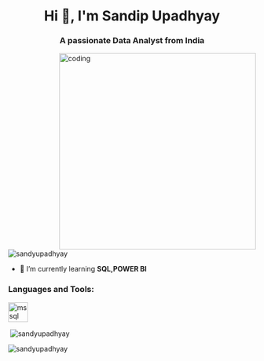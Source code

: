 <h1 align="center">Hi 👋, I'm Sandip Upadhyay</h1>
<h3 align="center">A passionate Data Analyst from India</h3>

<img align="right" alt="coding" width="400" src="https://miro.medium.com/max/1360/0*7Q3yvSIv_t0ioJ-Z.gif">

<p align="left"> <img src="https://komarev.com/ghpvc/?username=sandyupadhyay&label=Profile%20views&color=0e75b6&style=flat" alt="sandyupadhyay" /> </p>

- 🌱 I’m currently learning **SQL,POWER BI**


<p align="left">
</p>

<h3 align="left">Languages and Tools:</h3>
<p align="left"> <a href="https://www.microsoft.com/en-us/sql-server" target="_blank" rel="noreferrer"> <img src="https://www.svgrepo.com/show/303229/microsoft-sql-server-logo.svg" alt="mssql" width="40" height="40"/> </a> </p>



<p>&nbsp;<img align="center" src="https://github-readme-stats.vercel.app/api?username=sandyupadhyay&show_icons=true&locale=en" alt="sandyupadhyay" /></p>

<p><img align="center" src="https://github-readme-streak-stats.herokuapp.com/?user=sandyupadhyay&" alt="sandyupadhyay" /></p>
